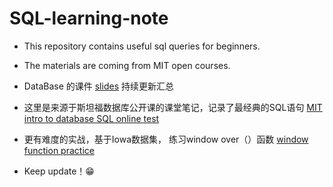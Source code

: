 # SQL-learning-note
* This repository contains useful sql queries for beginners.
* The materials are coming from MIT open courses.

* DataBase 的课件 [slides](https://github.com/slayAlphalu/SQL-learning-note/tree/master/slides%20for%20DB) 持续更新汇总
* 这里是来源于斯坦福数据库公开课的课堂笔记，记录了最经典的SQL语句
[MIT intro to database SQL online test](https://github.com/slayAlphalu/SQL-learning-note/blob/master/sql.ipynb)
* 更有难度的实战，基于Iowa数据集， 练习window over（）函数 [window function practice](https://github.com/slayAlphalu/SQL-learning-note/blob/master/advanced%20sql%20practice.ipynb)

* Keep update！😁
